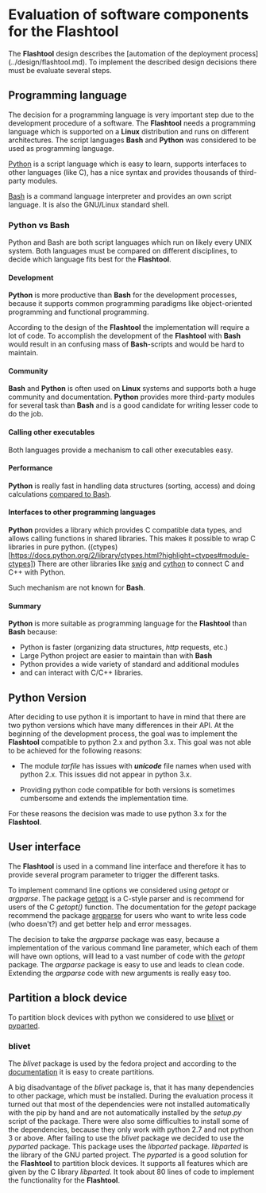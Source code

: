 # Evaluation of software components for the **Flashtool**

The **Flashtool** design describes the [automation of the deployment process]
(../design/flashtool.md). To implement the described design decisions there must
be evaluate several steps.

## Programming language

The decision for a programming language is very important step due to the
development procedure of a software. The **Flashtool** needs a programming 
language which is supported on a **Linux** distribution and runs on different
architectures. The script languages **Bash** and **Python** was considered to be
used as programming language. 

[Python](https://www.python.org/doc/) is a script language which is easy to 
learn, supports interfaces to other languages (like C), has a nice syntax and provides 
thousands of third-party modules. 

[Bash](https://www.gnu.org/software/bash/manual/bashref.html) is a command
language interpreter and provides an own script language. It is also the
GNU/Linux standard shell.


### Python vs Bash

Python and Bash are both script languages which run on likely every UNIX system.
Both languages must be compared on different disciplines, to decide which
language fits best for the **Flashtool**.

#### **Development**

**Python** is more productive than **Bash** for the development processes,
because it supports common programming paradigms like object-oriented
programming and functional programming. 

According to the design of the **Flashtool** the implementation will require a
lot of code. To accomplish the development of the **Flashtool**  with **Bash** 
would result in an confusing mass of **Bash**-scripts and would be hard to
maintain.


#### **Community**

**Bash** and **Python** is often used on **Linux** systems and supports both a
huge community and documentation. **Python** provides more third-party modules
for several task than **Bash** and is a good candidate for writing lesser code
to do the job. 


#### **Calling other executables**

Both languages provide a mechanism to call other executables easy.


#### **Performance**

**Python** is really fast in handling data structures (sorting, access) and
doing calculations [compared to Bash](http://opennomad.com/content/performance-different-scripting-languages-shell-v-perl-v-python-v-ruby).


#### **Interfaces to other programming languages**

**Python** provides a library which provides C compatible data types, and allows
calling functions in shared libraries. This makes it possible to wrap C
libraries in pure python. ((ctypes)[https://docs.python.org/2/library/ctypes.html?highlight=ctypes#module-ctypes])
There are other libraries like [swig](http://swig.org/Doc1.3/Python.html) and 
[cython](http://cython.org/) to connect C and C++ with Python.

Such mechanism are not known for **Bash**.

#### **Summary**

**Python** is more suitable as programming language for the **Flashtool** than
**Bash** because:

* Python is faster (organizing data structures, *http* requests, etc.)
* Large Python project are easier to maintain than with **Bash**
* Python provides a wide variety of standard and additional modules
* and can interact with C/C++ libraries.

## Python Version

After deciding to use python it is important to have in mind that there are
two python versions which have many differences in their API. At the beginning
of the development process, the goal was to implement the **Flashtool** 
compatible to python 2.x and python 3.x. This goal was not able to be achieved
for the following reasons:

* The module *tarfile* has issues with ***unicode*** file names when used with
    python 2.x. This issues did not appear in python 3.x.

* Providing python code compatible for both versions is sometimes cumbersome and 
    extends the implementation time.

For these reasons the decision was made to use python 3.x for the **Flashtool**.



## User interface

The **Flashtool** is used in a command line interface and therefore it
has to provide several program parameter to trigger the different tasks. 

To implement command line options we considered using *getopt* or *argparse*.
The package [getopt](https://docs.python.org/3.3/library/getopt.html) is a 
C-style parser and is recommend for users of the C *getopt()* function. The
documentation for the *getopt* package recommend the package [argparse](https://docs.python.org/dev/library/argparse.html) 
for users who want to write less code (who doesn't?) and get better help and 
error messages.

The decision to take the *argparse* package was easy, because a implementation
of the various command line parameter, which each of them will have own options,
will lead to a vast number of code with the *getopt* package. The *argparse*
package is easy to use and leads to clean code. Extending the *argparse* code
with new arguments is really easy too.


## Partition a block device

To partition block devices with python we considered to use
[blivet](https://github.com/rhinstaller/blivet) or 
[pyparted](https://github.com/rhinstaller/pyparted).

### blivet

The *blivet* package is used by the fedora project and according to the
[documentation](http://blivet.readthedocs.org/en/latest/) it is easy to create
partitions. 

A big disadvantage of the *blivet* package is, that it has many
dependencies to other package, which must be installed. During the evaluation
process it turned out that most of the dependencies were not installed
automatically with the pip by hand and are not
automatically installed by the *setup.py* script of the package. There were also
some difficulties to install some of the dependencies, because they only work
with python 2.7 and not python 3 or above. 
After failing to use the *blivet* package we decided to use the *pyparted*
package. This package uses the *libparted* package. *libparted* is the library 
of the GNU parted project. The *pyparted* is a good solution for the
**Flashtool** to partition block devices. It supports all features which are
given by the C library *libparted*. It took about 80 lines of code to implement
the functionality for the **Flashtool**.
